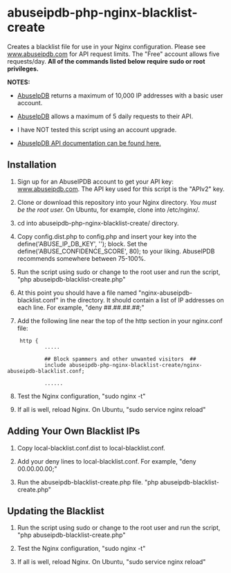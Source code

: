 # abuseipdb-php-nginx-blacklist-create
Creates a blacklist file for use in your Nginx configuration. Please see www.abuseipdb.com for API request limits. The "Free" account allows five requests/day. **All of the commands listed below require sudo or root privileges.**

**NOTES:**

- [AbuseIpDB](https://www.abuseipdb.com "AbuseIpDB") returns a maximum of 10,000 IP addresses with a basic user account.

- [AbuseIpDB](https://www.abuseipdb.com "AbuseIpDB") allows a maximum of 5 daily requests to their API.

- I have NOT tested this script using an account upgrade.

- [AbuseIpDB API documentation can be found here.](https://docs.abuseipdb.com/#blacklist-endpoint "AbuseIpDB API Documentation")

## Installation

1. Sign up for an AbuseIPDB account to get your API key: www.abuseipdb.com. The API key used for this script is the "APIv2" key.

2. Clone or download this repository into your Nginx directory. *You must be the root user.* On Ubuntu, for example, clone into /etc/nginx/.

3. cd into abuseipdb-php-nginx-blacklist-create/ directory.

4. Copy config.dist.php to config.php and insert your key into the define('ABUSE_IP_DB_KEY', '<KEY HERE>'); block. Set the define('ABUSE_CONFIDENCE_SCORE', 80); to your liking. AbuseIPDB recommends somewhere between 75-100%.

5. Run the script using sudo or change to the root user and run the script, "php abuseipdb-blacklist-create.php"

6. At this point you should have a file named "nginx-abuseipdb-blacklist.conf" in the directory. It should contain a list of IP addresses on each line. For example, "deny ##.##.##.##;"

7. Add the following line near the top of the http section in your nginx.conf file:
```
    http {
            .....

            ## Block spammers and other unwanted visitors  ##
            include abuseipdb-php-nginx-blacklist-create/nginx-abuseipdb-blacklist.conf;

            ......
```
8. Test the Nginx configuration, "sudo nginx -t"

9. If all is well, reload Nginx. On Ubuntu, "sudo service nginx reload"

## Adding Your Own Blacklist IPs

1. Copy local-blacklist.conf.dist to local-blacklist.conf.

2. Add your deny lines to local-blacklist.conf. For example, "deny 00.00.00.00;"

3. Run the abuseipdb-blacklist-create.php file. "php abuseipdb-blacklist-create.php"

## Updating the Blacklist

1. Run the script using sudo or change to the root user and run the script, "php abuseipdb-blacklist-create.php"

2. Test the Nginx configuration, "sudo nginx -t"

3. If all is well, reload Nginx. On Ubuntu, "sudo service nginx reload"
